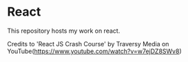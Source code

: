 # React

This repository hosts my work on react.

Credits to 'React JS Crash Course' by Traversy Media on YouTube(https://www.youtube.com/watch?v=w7ejDZ8SWv8)